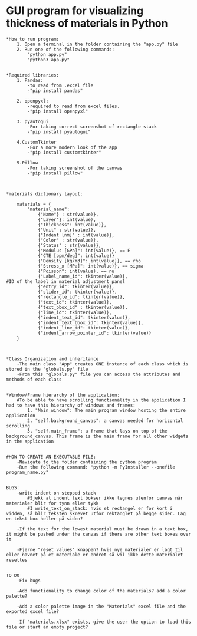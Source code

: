 # GUI program for visualizing thickness of materials in Python

    *How to run program:
        1. Open a terminal in the folder containing the "app.py" file
        2. Run one of the following commands:
            "python app.py"
            "python3 app.py"


    *Required libraries:
        1. Pandas: 
            -to read from .excel file
            -"pip install pandas"

        2. openpyxl:
            -required to read from excel files.
            -"pip install openpyxl"
    
        3. pyautogui
            -For taking correct screenshot of rectangle stack
            -"pip install pyautogui"
        
        4.CustomTkinter
            -For a more modern look of the app
            -"pip install customtkinter"
        
        5.Pillow
            -For taking screenshot of the canvas
            -"pip install pillow"

    

    *materials dictionary layout:

        materials = {
            "material_name":
                {"Name"} : str(value)},
                {"Layer"}: int(value),
                {"Thickness": int(value)},
                {"Unit" : str(value)},
                {"Indent [nm]" : int(value)},
                {"Color" : str(value)},
                {"Status" : str(value)},
                {"Modulus [GPa]": int(value)}, == E
                {"CTE [ppm/deg]": int(value)}
                {"Density [kg/m3]": int(value)}, == rho
                {"Stress_x [MPa]": int(value)}, == sigma
                {"Poisson": int(value), == nu
                {"Label_name_id": tkinter(value)},                      #ID of the label in material_adjustment_panel 
                {"entry_id": tkinter(value)},
                {"slider_id": tkinter(value)},
                {"rectangle_id": tkinter(value)},
                {"text_id": tkinter(value)},
                {"text_bbox_id" : tkinter(value)},
                {"line_id": tkinter(value)},
                {"indent_text_id": tkinter(value)},
                {"indent_text_bbox_id": tkinter(value)},
                {"indent_line_id": tkinter(value)},
                {"indent_arrow_pointer_id": tkinter(value)}
        }



    *Class Organization and inheritance
        -The main class "App" creates ONE instance of each class which is stored in the "globals.py" file
        -From this "globals.py" file you can access the attributes and methods of each class


    *Window/Frame hierarchy of the application:
        #To be able to have scrolling functionality in the application I had to have this hierarchy of windows and frames:
            1. "Main_window": The main program window hosting the entire application
            2. "self.background_canvas": a canvas needed for horizontal scrolling
            3. "self.main_frame": a frame that lays on top of the background_canvas. This frame is the main frame for all other widgets in the application


    #HOW TO CREATE AN EXECUTABLE FILE:
        -Navigate to the folder containing the python program
        -Run the following command: "python -m PyInstaller --onefile program_name.py"


    BUGS:
        -write indent on stepped stack
            #Sjekk at indent text bokser ikke tegnes utenfor canvas når materialer blir for tynn eller tykk
            #I write_text_on_stack: hvis et rectangel er for kort i vidden, så blir teksten skrevet utfor rektanglet på begge sider. Lag en tekst box heller på siden?
        
        -If the text for the lowest material must be drawn in a text box, it might be pushed under the canvas if there are other text boxes over it
        
        -Fjerne "reset values" knappen? hvis nye materialer er lagt til eller navnet på et materiale er endret så vil ikke dette materialet resettes


    TO DO                   
        -Fix bugs

        -Add functionality to change color of the materials? add a color palette?

        -Add a color palette image in the "Materials" excel file and the exported excel file?

        -If "materials.xlsx" exists, give the user the option to load this file or start an empty project?
